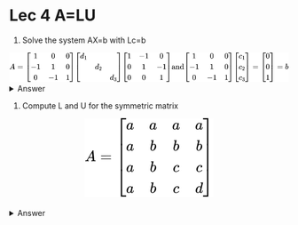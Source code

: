 # Lec 4 A=LU

1. Solve the system AX=b with Lc=b

<!-- $$
A=
\begin{bmatrix}
     1    &  0   &  0   \\
    -1    &  1   &  0   \\
     0    & -1   &  1   \\
\end{bmatrix}
\begin{bmatrix}
    d_{1} & & \\
     & d_{2} &  \\
     & & d_{3} \\
\end{bmatrix}
\begin{bmatrix}
     1    &  -1  &  0   \\
     0    &  1   &  -1   \\
     0    &  0   &  1   \\
\end{bmatrix}
\\
\text{}\\
\text{and}
\text{}\\
\text{}\\
\begin{bmatrix}
     1    &  0   &  0   \\
    -1    &  1   &  0   \\
     0    & -1   &  1   \\
\end{bmatrix}
\begin{bmatrix}
    c_{1} \\
    c_{2} \\
    c_{3} \\
\end{bmatrix}
=
\begin{bmatrix}
    0 \\
    0 \\
    1 \\
\end{bmatrix}
=b
$$ --> 

<div align="center"><img style="background: white;" src="../assets/svg/eBK58mKnNF.svg"></div>

<details>
<summary>
Answer
</summary>

<!-- $$
A=LDU    \\
\text{}\\
\text{and } AX=b    \\
\text{}\\
\therefore LDUX=b   \\
\text{}\\
\text{On comparing with}\\
Lc=b    \\
\text{}\\
\text{We get,} \\
c=DUX
$$ --> 

<div align="center"><img style="background: white;" src="../assets/svg/t556EubS4X.svg"></div>
<br>

<!-- $$
\therefore
c=
\begin{bmatrix}
    0 \\
    0 \\
    1 \\
\end{bmatrix}
$$ --> 

<div align="center"><img style="background: white;" src="../assets/svg/Due43I6LxE.svg"></div>
<br>

<!-- $$
\therefore
\begin{bmatrix}
    d_{1} & & \\
     & d_{2} &  \\
     & & d_{3} \\
\end{bmatrix}
\begin{bmatrix}
     1    &  -1  &  0   \\
     0    &  1   &  -1   \\
     0    &  0   &  1   \\
\end{bmatrix}
X=
\begin{bmatrix}
    0 \\
    0 \\
    1 \\
\end{bmatrix}
$$ --> 

<div align="center"><img style="background: white;" src="../assets/svg/coVUDaXiqe.svg"></div>
<br>

<!-- $$
\therefore
\begin{bmatrix}
     1    &  1  &  1   \\
     0    &  1   &  1   \\
     0    &  0   &  1   \\
\end{bmatrix}
D^{-1}
D
U
X
=
\begin{bmatrix}
     1    &  1  &  1   \\
     0    &  1   &  1   \\
     0    &  0   &  1   \\
\end{bmatrix}
D^{-1}
b
$$ --> 

<div align="center"><img style="background: white;" src="../assets/svg/EeXK5Ix9Sq.svg"></div>

<!-- $$
\therefore
X
=
\begin{bmatrix}
     1/d_{3}  \\
     1/d_{3}   \\
     1/d_{3}   \\
\end{bmatrix}
$$ --> 

<br>
<div align="center"><img style="background: white;" src="../assets/svg/NPWboNzxQ3.svg"></div>

<blockquote>
</blockquote>
</details>

1. Compute L and U for the symmetric matrix

<!-- $$
A=
\begin{bmatrix}
    a    &  a   &  a    &   a   \\
    a    &  b   &  b    &   b   \\
    a    &  b   &  c    &   c   \\
    a    &  b   &  c    &   d   \\
\end{bmatrix}
$$ --> 

<div align="center"><img style="background: white;" src="../assets/svg/aCv0V2h2if.svg"></div>
<br>

<details>
<summary>
Answer
</summary>

<!-- $$
\begin{bmatrix}
    1    &  0   &  0    &   0   \\
    -1    &  1   &  0    &   0   \\
    -1    &  -1   &  1    &   0   \\
    -1    &  -1   &  -1    &   1   \\
\end{bmatrix}
A
=
\begin{bmatrix}
    a    &  a   &  a    &   a   \\
    0    &  b-a   &  b-a    &   b-a   \\
    0    &  0   &  c-b    &   c-b   \\
    0    &  0   &  0    &   d-c   \\
\end{bmatrix}\\
\text{}\\
\therefore
A
=
\begin{bmatrix}
    1    &  0   &  0    &   0   \\
    1    &  1   &  0    &   0   \\
    1    &  1   &  1    &   0   \\
    1    &  1   &  1    &   1   \\
\end{bmatrix}
\begin{bmatrix}
    a    &  a   &  a    &   a   \\
    0    &  b-a   &  b-a    &   b-a   \\
    0    &  0   &  c-b    &   c-b   \\
    0    &  0   &  0    &   d-c   \\
\end{bmatrix}
$$ --> 

<br>
<div align="center"><img style="background: white;" src="../assets/svg/VzltJa1maF.svg"></div>

<blockquote>
</blockquote>
</details>
